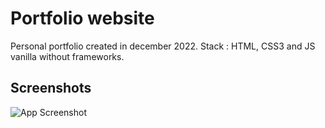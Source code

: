 # Portfolio website

Personal portfolio created in december 2022.
Stack : HTML, CSS3 and JS vanilla without frameworks.



## Screenshots

![App Screenshot](http://image.noelshack.com/fichiers/2023/09/1/1677517126-capture-d-ecran-20230123-145742.jpg
)



